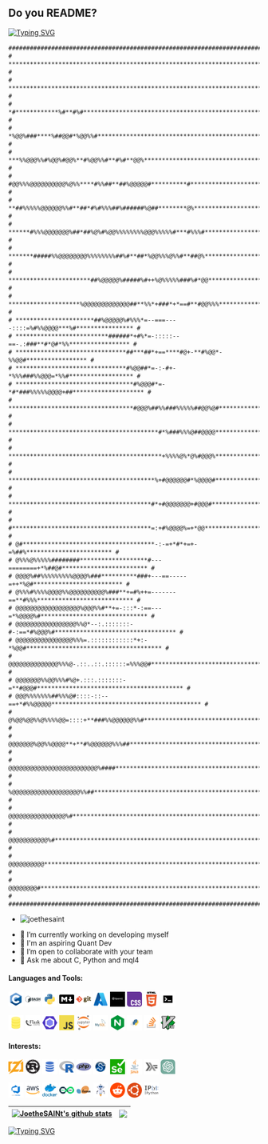 ## Do you README?
[![Typing SVG](https://readme-typing-svg.herokuapp.com?font=Fira+Code&size=26&duration=3500&color=3FC74F&background=0D111700&center=true&width=750&height=60&lines="There+Is+No+Future...";"There+Is+No+Past...";&vCenter=true&border=true&borderColor=3FC74F&cursor=true&cursorColor=FFFFFF)](https://git.io/typing-svg)
```text
####################################################################################
# ******************************************************************************** #
# ******************************************************************************** #
# *#************%#**#%#*********************************************************** #
# *%@@%###****%##@@#*%@@%%#******************************************************* #
# ***%%@@@%%#%@@%#@@%**#%@@%%#**#%#**@@%****************************************** #
# #@@%%%@@@@@@@@@@%@%%****#%%##**##%@@@@@#**********#***************************** #
# **##%%%%%@@@@@@%%#**##*#%#%%%##%######%@##********@%**************************** #
# ******#%%%@@@@@@@%##*##%@%#%@@%%%%%%%%@@@%%%%%#***#%%%#************************* #
# *******#####%%@@@@@@@@%%%%%%%%##%#**##*%@@%%%@%%#**##@%************************* #
# ***********************##%@@@@@%#####%#++%@%%%%%###%#*@@************************ #
# ********************%@@@@@@@@@@@@@##**%%*+###*+*==#**#@@%%%********************* #
# **********************##%@@@@@%#%%%*=--===----::::=%#%%@@@@***%#**************** #
# **************************######*+#%*=-:::::--==-.:###**#*@#*%%***************** #
# *******************************##***##*+==****#@+-**#%@@*-%%@@#***************** #
# *******************************#%@@##*=-:-#+-*%%%###%%@@@=*%%#****************** #
# *********************************#%@@@#*=-*#*###%%%%%@@@@+##******************** #
# ***********************************#@@@%##%%###%%%%%##@@%@#********************* #
# ******************************************#*%###%%%@##@@@@********************** #
# *******************************************+%%%%@%*@%#@@@%********************** #
# *****************************************%+#@@@@@@#*%@@@@#********************** #
# ****************************************#*+#@@@@@@@+#@@@#*********************** #
# #***************************************=:+#%@@@@%=+*@@************************* #
# @#*************************************-:-=+*#*+=+-=%##%************************ #
# @%%%@%%%%%########*******************#---========+*%##@#************************ #
# @@@@%##%%%%%%%%%@@@@%###**********###+---==-----=++*%@#************************* #
# @%%%#%%%%@@@@%%@@@@@@@@@@%###**+=#%++=-------==**#%%%*************************** #
# @@@@@@@@@@@@@@@@@@%@@@%%#**+=-:::*-:==---=*%@@@@%#****************************** #
# @@@@@@@@@@@@@@@@@%%@*--:.:::::::-#-:==*#%@@@%#********************************** #
# @@@@@@@@@@@@@@@@%%%=.::::::::::::*+:-*%@@#************************************** #
# @@@@@@@@@@@@@@%%%@-.::..::.::::::=%%%@@#**************************************** #
# @@@@@@@%%@@%%%#%@+.:::.:::::::-=**#@@@#***************************************** #
# @@@%%%%%%%##%%%@#::::-::--==+*#%%@@@@@****************************************** #
# @%@@%@@%%@%%%%@@=::::+**###%%@@@@@@%%#****************************************** #
# @@@@@@@%@@%%@@@@**+**#%@@@@@@%%%##********************************************** #
# @@@@@@@@@@@@@@@@@@@@@@@@@%####************************************************** #
# %@@@@@@@@@@@@@@@@@@@%%##******************************************************** #
# @@@@@@@@@@@@@@@@%#************************************************************** #
# @@@@@@@@@@@%#******************************************************************* #
# @@@@@@@@@@********************************************************************** #
# @@@@@@@@#*********************************************************************** #
####################################################################################
```
- <p align="left"> <img src="https://komarev.com/ghpvc/?username=joethesaint&label=Profile%20views&color=0e75b6&style=flat" alt="joethesaint" /> </p>
- 🔭 I’m currently working on developing myself
- 🌱 I'm an aspiring Quant Dev
- 👯 I’m open to collaborate with your team
- 💬 Ask me about C, Python and mql4

#### Languages and Tools:
<code><img height="30" src="https://github.com/github/explore/blob/main/topics/c/c.png"></code>
<code><img height="30" src="https://github.com/github/explore/blob/main/topics/bash/bash.png"></code>
<code><img height="30" src="https://github.com/github/explore/blob/main/topics/python/python.png"></code>
<code><img height="30" src="https://github.com/github/explore/blob/main/topics/markdown/markdown.png"></code>
<code><img height="30" src="https://github.com/github/explore/blob/main/topics/git/git.png"></code>
<code><img height="30" src="https://github.com/github/explore/blob/main/topics/azure/azure.png"></code>
<code><img height="30" src="https://github.com/github/explore/blob/main/topics/chatgpt/chatgpt.png"></code>
<code><img height="30" src="https://github.com/github/explore/blob/main/topics/css/css.png"></code>
<code><img height="30" src="https://github.com/github/explore/blob/main/topics/html/html.png"></code>
<code><img height="30" src="https://github.com/github/explore/blob/main/topics/cli/cli.png"></code>

<code><img height="30" src="https://github.com/github/explore/blob/main/topics/database/database.png"></code>
<code><img height="30" src="https://github.com/github/explore/blob/main/topics/flask/flask.png"></code>
<code><img height="30" src="https://github.com/github/explore/blob/main/topics/eslint/eslint.png"></code>
<code><img height="30" src="https://github.com/github/explore/blob/main/topics/javascript/javascript.png"></code>
<code><img height="30" src="https://github.com/github/explore/blob/main/topics/jupyter-notebook/jupyter-notebook.png"></code>
<code><img height="30" src="https://github.com/github/explore/blob/main/topics/mysql/mysql.png"></code>
<code><img height="30" src="https://github.com/github/explore/blob/main/topics/nginx/nginx.png"></code>
<code><img height="30" src="https://github.com/github/explore/blob/main/topics/pip/pip.png"></code>
<code><img height="30" src="https://github.com/github/explore/blob/main/topics/stackoverflow/stackoverflow.png"></code>
<code><img height="30" src="https://github.com/github/explore/blob/main/topics/vim/vim.png"></code>


#### Interests:
<code><img height="30" src="https://github.com/github/explore/blob/main/topics/zig/zig.png"></code>
<code><img height="30" src="https://github.com/github/explore/blob/main/topics/rust/rust.png"></code>
<code><img height="30" src="https://github.com/github/explore/blob/main/topics/sql/sql.png"></code>
<code><img height="30" src="https://github.com/github/explore/blob/main/topics/r/r.png"></code>
<code><img height="30" src="https://github.com/github/explore/blob/main/topics/php/php.png"></code>
<code><img height="30" src="https://github.com/github/explore/blob/main/topics/scipy/scipy.png"></code>
<code><img height="30" src="https://github.com/github/explore/blob/main/topics/selenium/selenium.png"></code>
<code><img height="30" src="https://github.com/github/explore/blob/main/topics/java/java.png"></code>
<code><img height="30" src="https://github.com/github/explore/blob/main/topics/haskell/haskell.png"></code>
<code><img height="30" src="https://github.com/github/explore/blob/main/topics/chatgpt-api/chatgpt-api.png"></code>

<code><img height="30" src="https://github.com/github/explore/blob/main/topics/azure-devops/azure-devops.png"></code>
<code><img height="30" src="https://github.com/github/explore/blob/main/topics/aws/aws.png"></code>
<code><img height="30" src="https://github.com/github/explore/blob/main/topics/docker/docker.png"></code>
<code><img height="30" src="https://github.com/github/explore/blob/main/topics/devops/devops.png"></code>
<code><img height="30" src="https://github.com/github/explore/blob/main/topics/scikit-learn/scikit-learn.png"></code>
<code><img height="30" src="https://github.com/github/explore/blob/main/topics/ai/ai.png"></code>
<code><img height="30" src="https://github.com/github/explore/blob/main/topics/reddit/reddit.png"></code>
<code><img height="30" src="https://github.com/github/explore/blob/main/topics/ubuntu/ubuntu.png"></code>
<code><img height="30" src="https://github.com/github/explore/blob/main/topics/ipython/ipython.png"></code>

| <a href="https://github.com/joethesaint/github-readme-stats"><img align="center" src="https://github-readme-stats.vercel.app/api?username=joethesaint&show_icons=true&include_all_commits=true&theme=dark&count_private=true&hide_border=true&border_radius=2&hide=stars" alt="JoetheSAINt's github stats" /></a> | <a href="https://github.com/joethesaint/github-readme-stats"><img align="center" src="https://github-readme-stats.vercel.app/api/top-langs/?username=joethesaint&layout=compact&theme=dark&hide_border=true&hide=html,css" /></a> |
| ------------- | ------------- |

[![Typing SVG](https://readme-typing-svg.herokuapp.com?font=Fira+Code&size=26&duration=3500&color=3FC74F&background=0D111700&center=true&width=750&height=60&lines="There+Is+No+Future...";"There+Is+No+Past...";&vCenter=true&border=true&borderColor=3FC74F&cursor=true&cursorColor=FFFFFF)](https://git.io/typing-svg)

<!--
**joethesaint/joethesaint** is a ✨ _special_ ✨ repository because its `README.md` (this file) appears on your GitHub profile.

Here are some ideas to get you started:

- 🔭 I’m currently working on developing myself
- 🌱 I’m currently learning at ALX Africa
- 👯 I’m looking to collaborate on beginner-level projects
- 💬 Ask me about C, Python and mql4
- 📫 How to reach me: ...
- 😄 Pronouns: ...
- ⚡ Fun fact: ...
-->

